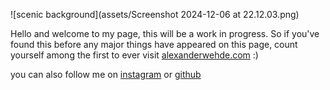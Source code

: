 ![scenic background](assets/Screenshot 2024-12-06 at 22.12.03.png)


Hello and welcome to my page, this will be a work in progress. So if you've found this before any major things have appeared on this page, count yourself among the first to ever visit [alexanderwehde.com](#) :)

you can also follow me on [instagram](instagram.com/landergraph/) or [github](github.com/wedanaz)
